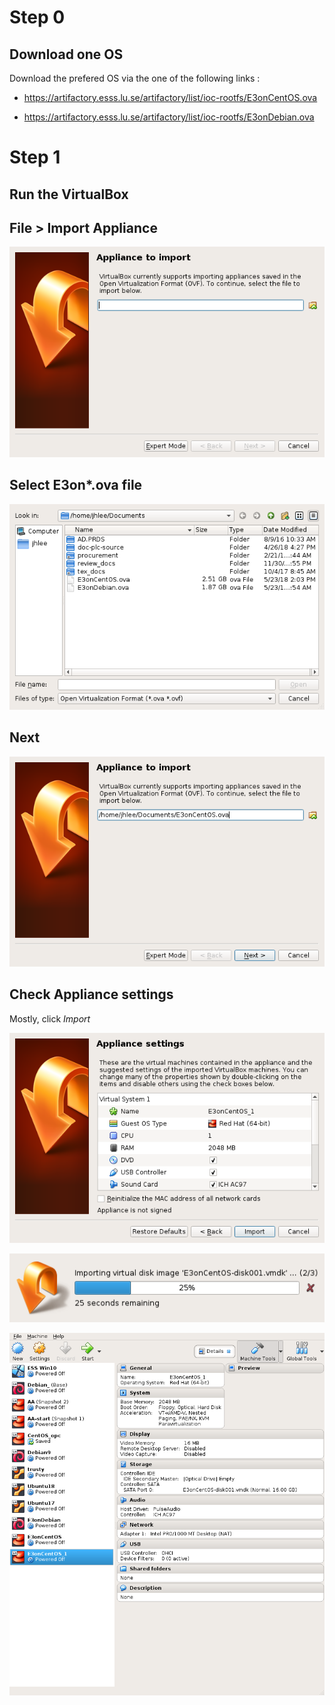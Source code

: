 
# Step 0

## Download one OS

Download the prefered OS via the one of the following links :

* https://artifactory.esss.lu.se/artifactory/list/ioc-rootfs/E3onCentOS.ova

* https://artifactory.esss.lu.se/artifactory/list/ioc-rootfs/E3onDebian.ova


# Step 1

## Run the VirtualBox

## File > Import Appliance 

![Import Example](1.png)

## Select E3on*.ova file

![Import Example](2.png)

## Next 

![Import Example](3.png)

## Check Appliance settings

Mostly, click *Import*

![Import Example](4.png)

![Import Example](5.png)

![Import Example](6.png)

